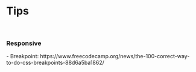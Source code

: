 # Tips
 
<br>
<h3> Responsive </h3>
<p> - Breakpoint: https://www.freecodecamp.org/news/the-100-correct-way-to-do-css-breakpoints-88d6a5ba1862/ </p>
  
